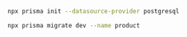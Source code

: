 ```bash
npx prisma init --datasource-provider postgresql
```

```bash
npx prisma migrate dev --name product
```
